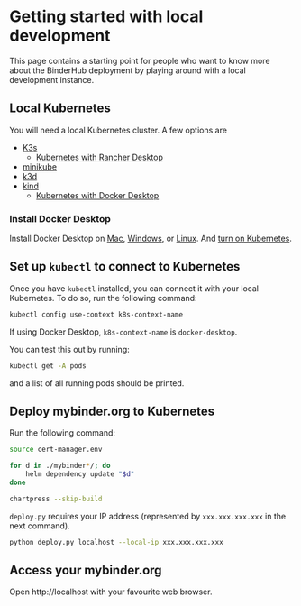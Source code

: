 # Getting started with local development

This page contains a starting point for people who want to know more about the BinderHub deployment by playing around with a local development instance.

## Local Kubernetes

You will need a local Kubernetes cluster. A few options are

- [K3s](https://k3s.io/)
  - [Kubernetes with Rancher Desktop](https://www.rancher.com/products/rancher-desktop)
- [minikube](https://minikube.sigs.k8s.io/docs/)
- [k3d](https://k3d.io/stable/)
- [kind](https://kind.sigs.k8s.io/)
  - [Kubernetes with Docker Desktop](https://docs.docker.com/desktop/features/kubernetes/)

### Install Docker Desktop

Install Docker Desktop on [Mac](https://docs.docker.com/desktop/setup/install/mac-install/), [Windows](https://docs.docker.com/desktop/setup/install/windows-install/), or [Linux](https://docs.docker.com/desktop/setup/install/linux/). And [turn on Kubernetes](https://docs.docker.com/desktop/features/kubernetes/#install-and-turn-on-kubernetes).

## Set up `kubectl` to connect to Kubernetes

Once you have `kubectl` installed, you can connect it with your local Kubernetes.
To do so, run the following command:

```bash
kubectl config use-context k8s-context-name
```

If using Docker Desktop, `k8s-context-name` is `docker-desktop`.

You can test this out by running:

```bash
kubectl get -A pods
```

and a list of all running pods should be printed.

## Deploy mybinder.org to Kubernetes

Run the following command:

```bash
source cert-manager.env
```

```bash
for d in ./mybinder*/; do
    helm dependency update "$d"
done
```

```bash
chartpress --skip-build
```

`deploy.py` requires your IP address (represented by `xxx.xxx.xxx.xxx` in the next command).

```bash
python deploy.py localhost --local-ip xxx.xxx.xxx.xxx
```

## Access your mybinder.org

Open http://localhost with your favourite web browser.
